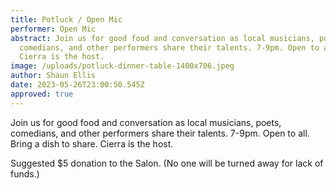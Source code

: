 ```yaml
---
title: Potluck / Open Mic
performer: Open Mic
abstract: Join us for good food and conversation as local musicians, poets,
  comedians, and other performers share their talents. 7-9pm. Open to all.
  Cierra is the host.
image: /uploads/potluck-dinner-table-1400x706.jpeg
author: Shaun Ellis
date: 2023-05-26T23:00:50.545Z
approved: true
---
```

Join us for good food and conversation as local musicians, poets, comedians, and other performers share their talents. 7-9pm. Open to all. Bring a dish to share. Cierra is the host.

Suggested $5 donation to the Salon. (No one will be turned away for lack of funds.)